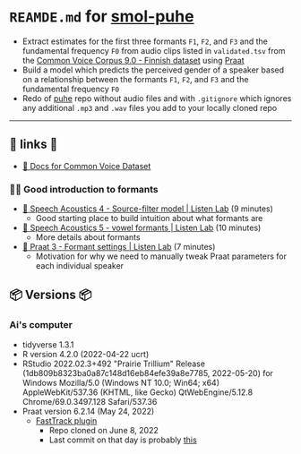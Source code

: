 # `REAMDE.md` for [smol-puhe](https://github.com/Ai-Yukino/smol-puhe)

- Extract estimates for the first three formants `F1`, `F2`, and `F3` and the fundamental frequency `F0` from audio clips listed in `validated.tsv` from the [Common Voice Corpus 9.0 - Finnish dataset](https://commonvoice.mozilla.org/en/datasets) using [Praat](https://www.fon.hum.uva.nl/praat/)
- Build a model which predicts the perceived gender of a speaker based on a relationship between the formants `F1`, `F2`, and `F3` and the fundamental frequency `F0`
- Redo of [puhe](https://github.com/Ai-Yukino/puhe) repo without audio files and with `.gitignore` which ignores any additional `.mp3` and `.wav` files you add to your locally cloned repo

---

## 🔗 links 🔗

- [📝 Docs for Common Voice Dataset](https://github.com/common-voice/cv-dataset#readme)

### 🔗🔗 Good introduction to formants

- [🎥 Speech Acoustics 4 - Source-filter model | Listen Lab](https://www.youtube.com/watch?v=wUE6Q8l17qI) (9 minutes)
  - Good starting place to build intuition about what formants are
- [🎥 Speech Acoustics 5 - vowel formants | Listen Lab](https://www.youtube.com/watch?v=glnUFa2fLyE) (10 minutes)
  - More details about formants
- [🎥 Praat 3 - Formant settings | Listen Lab](https://www.youtube.com/watch?v=fsGIecMgTzQ) (7 minutes)
  - Motivation for why we need to manually tweak Praat parameters for each individual speaker

## 📦 Versions 📦

### Ai's computer

- tidyverse 1.3.1
- R version 4.2.0 (2022-04-22 ucrt)
- RStudio 2022.02.3+492 "Prairie Trillium" Release (1db809b8323ba0a87c148d16eb84efe39a8e7785, 2022-05-20) for Windows
  Mozilla/5.0 (Windows NT 10.0; Win64; x64) AppleWebKit/537.36 (KHTML, like Gecko) QtWebEngine/5.12.8 Chrome/69.0.3497.128 Safari/537.36
- Praat version 6.2.14 (May 24, 2022)
  - [FastTrack plugin](https://github.com/santiagobarreda/FastTrack)
    - Repo cloned on June 8, 2022
    - Last commit on that day is probably [this](https://github.com/santiagobarreda/FastTrack/commit/1fa7a8c1263070372aff30fde02b5ed23f0c2839)
